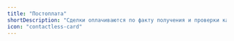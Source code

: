 ```yaml
---
title: "Постоплата"
shortDescription: "Сделки оплачиваются по факту получения и проверки качества"
icon: "contactless-card"
---
```


